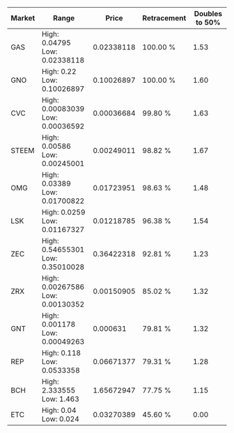 | Market | Range | Price| Retracement | Doubles to 50% |
| --- | --- | --- | --- | --- |
| GAS | High: 0.04795<br />Low: 0.02338118 | 0.02338118 | 100.00 % | 1.53 |
| GNO | High: 0.22<br />Low: 0.10026897 | 0.10026897 | 100.00 % | 1.60 |
| CVC | High: 0.00083039<br />Low: 0.00036592 | 0.00036684 | 99.80 % | 1.63 |
| STEEM | High: 0.00586<br />Low: 0.00245001 | 0.00249011 | 98.82 % | 1.67 |
| OMG | High: 0.03389<br />Low: 0.01700822 | 0.01723951 | 98.63 % | 1.48 |
| LSK | High: 0.0259<br />Low: 0.01167327 | 0.01218785 | 96.38 % | 1.54 |
| ZEC | High: 0.54655301<br />Low: 0.35010028 | 0.36422318 | 92.81 % | 1.23 |
| ZRX | High: 0.00267586<br />Low: 0.00130352 | 0.00150905 | 85.02 % | 1.32 |
| GNT | High: 0.001178<br />Low: 0.00049263 | 0.000631 | 79.81 % | 1.32 |
| REP | High: 0.118<br />Low: 0.0533358 | 0.06671377 | 79.31 % | 1.28 |
| BCH | High: 2.333555<br />Low: 1.463 | 1.65672947 | 77.75 % | 1.15 |
| ETC | High: 0.04<br />Low: 0.024 | 0.03270389 | 45.60 % | 0.00 |
